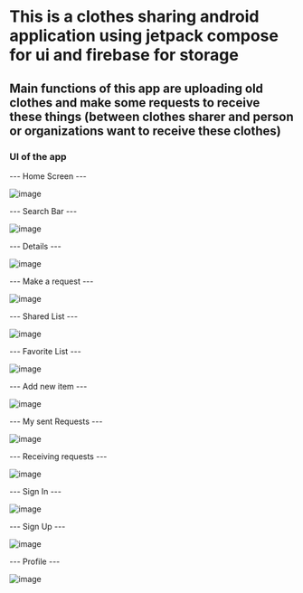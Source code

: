 # This is a clothes sharing android application using jetpack compose for ui and firebase for storage
## Main functions of this app are uploading old clothes and make some requests to receive these things (between clothes sharer and person or organizations want to receive these clothes)
### UI of the app
--- Home Screen ---

![image](https://github.com/user-attachments/assets/f9b68b44-f04f-4810-a870-0aa5842960c6)

--- Search Bar ---

![image](https://github.com/user-attachments/assets/44c74b29-85e2-4cf5-b5dd-1ac0b9d9656c)

--- Details ---

![image](https://github.com/user-attachments/assets/0a4e13f1-ad34-4e3a-bbb9-d03b099601a7)

--- Make a request ---

![image](https://github.com/user-attachments/assets/cbde8209-0eff-4cfc-82dd-3a92016a792c)

--- Shared List ---

![image](https://github.com/user-attachments/assets/b9a521b3-c49e-4eae-a584-166709a9fe34)

--- Favorite List --- 

![image](https://github.com/user-attachments/assets/49ff7e0c-45f1-4507-96ba-cb8bf5410efb)

--- Add new item ---

![image](https://github.com/user-attachments/assets/c1109e4e-28b5-4d49-b203-703694c93805)

--- My sent Requests ---

![image](https://github.com/user-attachments/assets/09764386-8811-4601-8f81-ea42b0a299b7)

--- Receiving requests ---

![image](https://github.com/user-attachments/assets/7e39cb27-572b-4587-9df7-56f0c5d460af)

--- Sign In ---

![image](https://github.com/user-attachments/assets/d17c01bd-fa26-4ccd-8946-751ce1522c9d)

--- Sign Up ---

![image](https://github.com/user-attachments/assets/b9117717-0cce-4253-ba92-f600f8445286)

--- Profile ---

![image](https://github.com/user-attachments/assets/dd7f5d30-2c09-4cf1-85ce-1aed6ce560b9)
